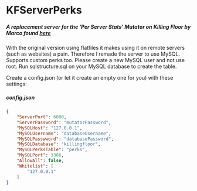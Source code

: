 # KFServerPerks
##### A replacement server for the 'Per Server Stats' Mutator on Killing Floor by Marco found [here](https://forums.tripwireinteractive.com/index.php?threads/mut-per-server-stats.36898/)

With the original version using flatfiles it makes using it on remote servers (such as websites) a pain. Therefore I remade the server to use MySQL.
Supports custom perks too. Please create a new MySQL user and not use root. Run sqlstructure.sql on your MySQL database to create the table. 

Create a config.json (or let it create an empty one for you) with these settings:

##### config.json
```json
{
    "ServerPort": 6000,
    "ServerPassword": "mutatorPassword",
    "MySQLHost": "127.0.0.1",
    "MySQLUsername": "databaseUsername",
    "MySQLPasswword": "databasePassword",
    "MySQLDatabase": "killingfloor",
    "MySQLPerksTable": "perks",
	"MySQLPort": 3306,
	"AllowAll": false,
    "Whitelist": [
        "127.0.0.1"
    ]
}
```